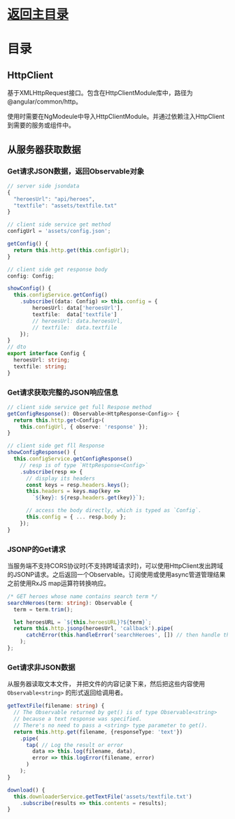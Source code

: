 # [返回主目录](Readme.md)<!-- omit in toc --> 

# 目录 <!-- omit in toc --> 

## HttpClient
基于XMLHttpRequest接口。包含在HttpClientModule库中，路径为@angular/common/http。

使用时需要在NgModeule中导入HttpClientModule。并通过依赖注入HttpClient到需要的服务或组件中。


## 从服务器获取数据

### Get请求JSON数据，返回Observable对象
```ts
// server side jsondata
{
  "heroesUrl": "api/heroes",
  "textfile": "assets/textfile.txt"
}

// client side service get method
configUrl = 'assets/config.json';

getConfig() {
  return this.http.get(this.configUrl);
}

// client side get response body
config: Config;

showConfig() {
  this.configService.getConfig()
    .subscribe((data: Config) => this.config = {
        heroesUrl: data['heroesUrl'],
        textfile:  data['textfile']
        // heroesUrl: data.heroesUrl,
        // textfile:  data.textfile
    });
}
// dto
export interface Config {
  heroesUrl: string;
  textfile: string;
}
```

### Get请求获取完整的JSON响应信息
```ts
// client side service get full Respose method
getConfigResponse(): Observable<HttpResponse<Config>> {
  return this.http.get<Config>(
    this.configUrl, { observe: 'response' });
}

// client side get fll Response
showConfigResponse() {
  this.configService.getConfigResponse()
    // resp is of type `HttpResponse<Config>`
    .subscribe(resp => {
      // display its headers
      const keys = resp.headers.keys();
      this.headers = keys.map(key =>
        `${key}: ${resp.headers.get(key)}`);

      // access the body directly, which is typed as `Config`.
      this.config = { ... resp.body };
    });
}
```
### JSONP的Get请求
当服务端不支持CORS协议时(不支持跨域请求时)，可以使用HttpClient发出跨域的JSONP请求。之后返回一个Observable。订阅使用或使用async管道管理结果之前使用RxJS map运算符转换响应。
```ts
/* GET heroes whose name contains search term */
searchHeroes(term: string): Observable {
  term = term.trim();

  let heroesURL = `${this.heroesURL}?${term}`;
  return this.http.jsonp(heroesUrl, 'callback').pipe(
      catchError(this.handleError('searchHeroes', []) // then handle the error
    );
};
```

### Get请求非JSON数据
从服务器读取文本文件， 并把文件的内容记录下来，然后把这些内容使用 `Observable<string>` 的形式返回给调用者。
```ts
getTextFile(filename: string) {
  // The Observable returned by get() is of type Observable<string>
  // because a text response was specified.
  // There's no need to pass a <string> type parameter to get().
  return this.http.get(filename, {responseType: 'text'})
    .pipe(
      tap( // Log the result or error
        data => this.log(filename, data),
        error => this.logError(filename, error)
      )
    );
}
```
```ts
download() {
  this.downloaderService.getTextFile('assets/textfile.txt')
    .subscribe(results => this.contents = results);
}
```


